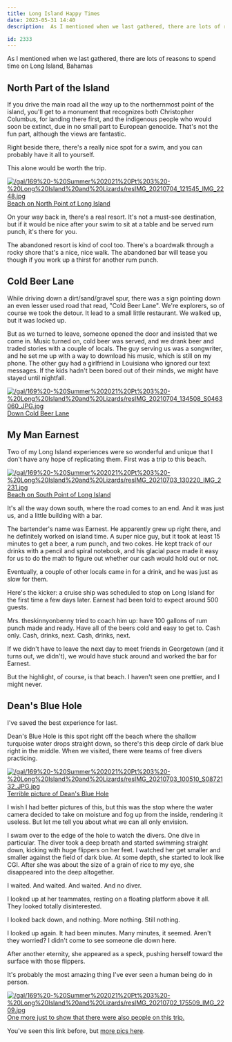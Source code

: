 ```yaml
---
title: Long Island Happy Times
date: 2023-05-31 14:40
description:  As I mentioned when we last gathered, there are lots of reasons to spend time on Long Island, Bahamas.  There were at least two things that I'll remember about that island forever, and a funny story to go with them.  Here's a post about sailing in 2021 that isn't all disasters.

id: 2333
---
```

As I mentioned when we last gathered, there are lots of reasons to spend time on Long Island, Bahamas

<h2>North Part of the Island</h2>

If you drive the main road all the way up to the northernmost point of the island, you'll get to a monument that recognizes both Christopher Columbus, for landing there first, and the indigenous people who would soon be extinct, due in no small part to European genocide.  That's not the fun part, although the views are fantastic.

Right beside there, there's a really nice spot for a swim, and you can probably have it all to yourself.

This alone would be worth the trip.

<a class="lightview centered" href="/gal/169%20-%20Summer%202021%20Pt%203%20-%20Long%20Island%20and%20Lizards/resIMG_20210704_121545_IMG_2248.jpg" data-lightview-caption="Beach on North Point of Long Island" data-lightview-group="group1"><img src="/gal/169%20-%20Summer%202021%20Pt%203%20-%20Long%20Island%20and%20Lizards/resIMG_20210704_121545_IMG_2248.jpg" alt="/gal/169%20-%20Summer%202021%20Pt%203%20-%20Long%20Island%20and%20Lizards/resIMG_20210704_121545_IMG_2248.jpg"  ><br><span class="caption">Beach on North Point of Long Island</span></a>

On your way back in, there's a real resort.  It's not a must-see destination, but if it would be nice after your swim to sit at a table and be served rum punch, it's there for you.

The abandoned resort is kind of cool too.  There's a boardwalk through a rocky shore that's a nice, nice walk.  The abandoned bar will tease you though if you work up a thirst for another rum punch.

<h2>Cold Beer Lane</h2>

While driving down a dirt/sand/gravel spur, there was a sign pointing down an even lesser used road that read, "Cold Beer Lane".  We're explorers, so of course we took the detour.  It lead to a small little restaurant.  We walked up, but it was locked up.

But as we turned to leave, someone opened the door and insisted that we come in.  Music turned on, cold beer was served, and we drank beer and traded stories with a couple of locals.  The guy serving us was a songwriter, and he set me up with a way to download his music, which is still on my phone.  The other guy had a girlfriend in Louisiana who ignored our text messages.  If the kids hadn't been bored out of their minds, we might have stayed until nightfall.

<a class="lightview centered" href="/gal/169%20-%20Summer%202021%20Pt%203%20-%20Long%20Island%20and%20Lizards/resIMG_20210704_134508_S0463060_JPG.jpg" data-lightview-caption="Down Cold Beer Lane" data-lightview-group="group1"><img src="/gal/169%20-%20Summer%202021%20Pt%203%20-%20Long%20Island%20and%20Lizards/resIMG_20210704_134508_S0463060_JPG.jpg" alt="/gal/169%20-%20Summer%202021%20Pt%203%20-%20Long%20Island%20and%20Lizards/resIMG_20210704_134508_S0463060_JPG.jpg"  ><br><span class="caption">Down Cold Beer Lane</span></a>

<h2>My Man Earnest</h2>

Two of my Long Island experiences were so wonderful and unique that I don't have any hope of replicating them.  First was a trip to this beach.

<a class="lightview centered" href="/gal/169%20-%20Summer%202021%20Pt%203%20-%20Long%20Island%20and%20Lizards/resIMG_20210703_130220_IMG_2231.jpg" data-lightview-caption="Beach on South Point of Long Island" data-lightview-group="group1"><img src="/gal/169%20-%20Summer%202021%20Pt%203%20-%20Long%20Island%20and%20Lizards/resIMG_20210703_130220_IMG_2231.jpg" alt="/gal/169%20-%20Summer%202021%20Pt%203%20-%20Long%20Island%20and%20Lizards/resIMG_20210703_130220_IMG_2231.jpg"  ><br><span class="caption">Beach on South Point of Long Island</span></a>

It's all the way down south, where the road comes to an end.  And it was just us, and a little building with a bar.  

The bartender's name was Earnest.  He apparently grew up right there, and he definitely worked on island time.  A super nice guy, but it took at least 15 minutes to get a beer, a rum punch, and two cokes.  He kept track of our drinks with a pencil and spiral notebook, and his glacial pace made it easy for us to do the math to figure out whether our cash would hold out or not.

Eventually, a couple of other locals came in for a drink, and he was just as slow for them.  

Here's the kicker:  a cruise ship was scheduled to stop on Long Island for the first time a few days later.  Earnest had been told to expect around 500 guests.  

Mrs. theskinnyonbenny tried to coach him up:  have 100 gallons of rum punch made and ready.  Have all of the beers cold and easy to get to.  Cash only.  Cash, drinks, next.  Cash, drinks, next.  

If we didn't have to leave the next day to meet friends in Georgetown (and it turns out, we didn't), we would have stuck around and worked the bar for Earnest.

But the highlight, of course, is that beach.  I haven't seen one prettier, and I might never.

<h2>Dean's Blue Hole</h2>

I've saved the best experience for last.  

Dean's Blue Hole is this spot right off the beach where the shallow turquoise water drops straight down, so there's this deep circle of dark blue right in the middle.  When we visited, there were teams of free divers practicing.

<a class="lightview centered" href="/gal/169%20-%20Summer%202021%20Pt%203%20-%20Long%20Island%20and%20Lizards/resIMG_20210703_100510_S0872132_JPG.jpg" data-lightview-caption="Terrible picture of Dean's Blue Hole" data-lightview-group="group1"><img src="/gal/169%20-%20Summer%202021%20Pt%203%20-%20Long%20Island%20and%20Lizards/resIMG_20210703_100510_S0872132_JPG.jpg" alt="/gal/169%20-%20Summer%202021%20Pt%203%20-%20Long%20Island%20and%20Lizards/resIMG_20210703_100510_S0872132_JPG.jpg"  ><br><span class="caption">Terrible picture of Dean's Blue Hole</span></a>

I wish I had better pictures of this, but this was the stop where the water camera decided to take on moisture and fog up from the inside, rendering it useless.  But let me tell you about what we can all only envision.

I swam over to the edge of the hole to watch the divers.  One dive in particular.  The diver took a deep breath and started swimming straight down, kicking with huge flippers on her feet.  I watched her get smaller and smaller against the field of dark blue.  At some depth, she started to look like CGI.  After she was about the size of a grain of rice to my eye, she disappeared into the deep altogether.

I waited.  And waited.  And waited.  And no diver.

I looked up at her teammates, resting on a floating platform above it all.  They looked totally disinterested.

I looked back down, and nothing.  More nothing.  Still nothing.

I looked up again.  It had been minutes.  Many minutes, it seemed.  Aren't they worried?  I didn't come to see someone die down here.

After another eternity, she appeared as a speck, pushing herself toward the surface with those flippers.

It's probably the most amazing thing I've ever seen a human being do in person.  

<a class="lightview centered" href="/gal/169%20-%20Summer%202021%20Pt%203%20-%20Long%20Island%20and%20Lizards/resIMG_20210702_175509_IMG_2209.jpg" data-lightview-caption="One more just to show that there were also people on this trip." data-lightview-group="group1"><img src="/gal/169%20-%20Summer%202021%20Pt%203%20-%20Long%20Island%20and%20Lizards/resIMG_20210702_175509_IMG_2209.jpg" alt="/gal/169%20-%20Summer%202021%20Pt%203%20-%20Long%20Island%20and%20Lizards/resIMG_20210702_175509_IMG_2209.jpg"  ><br><span class="caption">One more just to show that there were also people on this trip.</span></a>

You've seen this link before, but <a href="/gal/169" target="_blank">more pics here</a>.





